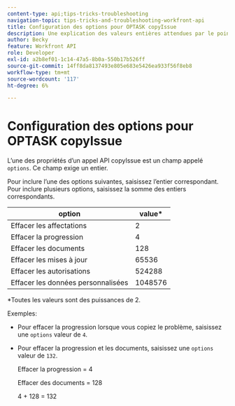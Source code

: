 ```yaml
---
content-type: api;tips-tricks-troubleshooting
navigation-topic: tips-tricks-and-troubleshooting-workfront-api
title: Configuration des options pour OPTASK copyIssue
description: Une explication des valeurs entières attendues par le point de terminaison copyIssue .
author: Becky
feature: Workfront API
role: Developer
exl-id: a2b8ef01-1c14-47a5-8b0a-550b17b526ff
source-git-commit: 14ff8da8137493e805e683e5426ea933f56f8eb8
workflow-type: tm+mt
source-wordcount: '117'
ht-degree: 6%

---
```


# Configuration des options pour OPTASK copyIssue


L’une des propriétés d’un appel API copyIssue est un champ appelé `options`. Ce champ exige un entier.

Pour inclure l’une des options suivantes, saisissez l’entier correspondant. Pour inclure plusieurs options, saisissez la somme des entiers correspondants.

| option | value* |
|---|---|
| Effacer les affectations | 2 |
| Effacer la progression | 4 |
| Effacer les documents | 128 |
| Effacer les mises à jour | 65536 |
| Effacer les autorisations | 524288 |
| Effacer les données personnalisées | 1048576 |

*Toutes les valeurs sont des puissances de 2.

Exemples:

* Pour effacer la progression lorsque vous copiez le problème, saisissez une `options` valeur de `4`.

* Pour effacer la progression et les documents, saisissez une `options` valeur de `132`.

  Effacer la progression = 4

  Effacer des documents = 128

  4 + 128 = 132
